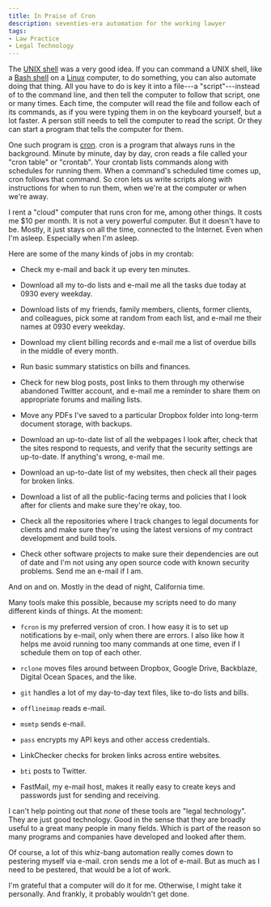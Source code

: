 ```yaml
---
title: In Praise of Cron
description: seventies-era automation for the working lawyer
tags:
- Law Practice
- Legal Technology
---
```


The [UNIX shell](https://en.wikipedia.org/wiki/Unix_shell) was a very good idea.  If you can command a UNIX shell, like a [Bash shell](https://en.wikipedia.org/wiki/Bash_(Unix_shell)) on a [Linux](https://en.wikipedia.org/wiki/Bash_(Unix_shell)) computer, to do something, you can also automate doing that thing.  All you have to do is key it into a file---a "script"---instead of to the command line, and then tell the computer to follow that script, one or many times.  Each time, the computer will read the file and follow each of its commands, as if you were typing them in on the keyboard yourself, but a lot faster.  A person still needs to tell the computer to read the script.  Or they can start a program that tells the computer for them.

One such program is [cron](https://en.wikipedia.org/wiki/Cron).  cron is a program that always runs in the background.  Minute by minute, day by day, cron reads a file called your "cron table" or "crontab".  Your crontab lists commands along with schedules for running them.  When a command's scheduled time comes up, cron follows that command.  So cron lets us write scripts along with instructions for when to run them, when we're at the computer or when we're away.

I rent a "cloud" computer that runs cron for me, among other things.  It costs me $10 per month.  It is not a very powerful computer.  But it doesn't have to be.  Mostly, it just stays on all the time, connected to the Internet.  Even when I'm asleep.  Especially when I'm asleep.

Here are some of the many kinds of jobs in my crontab:

- Check my e-mail and back it up every ten minutes.

- Download all my to-do lists and e-mail me all the tasks due today at 0930 every weekday.

- Download lists of my friends, family members, clients, former clients, and colleagues, pick some at random from each list, and e-mail me their names at 0930 every weekday.

- Download my client billing records and e-mail me a list of overdue bills in the middle of every month.

- Run basic summary statistics on bills and finances.

- Check for new blog posts, post links to them through my otherwise abandoned Twitter account, and e-mail me a reminder to share them on appropriate forums and mailing lists.

- Move any PDFs I've saved to a particular Dropbox folder into long-term document storage, with backups.

- Download an up-to-date list of all the webpages I look after, check that the sites respond to requests, and verify that the security settings are up-to-date.  If anything's wrong, e-mail me.

- Download an up-to-date list of my websites, then check all their pages for broken links.

- Download a list of all the public-facing terms and policies that I look after for clients and make sure they're okay, too.

- Check all the repositories where I track changes to legal documents for clients and make sure they're using the latest versions of my contract development and build tools.

- Check other software projects to make sure their dependencies are out of date and I'm not using any open source code with known security problems.  Send me an e-mail if I am.

And on and on.  Mostly in the dead of night, California time.

Many tools make this possible, because my scripts need to do many different kinds of things.  At the moment:

- `fcron` is my preferred version of cron.  I how easy it is to set up notifications by e-mail, only when there are errors.  I also like how it helps me avoid running too many commands at one time, even if I schedule them on top of each other.

- `rclone` moves files around between Dropbox, Google Drive, Backblaze, Digital Ocean Spaces, and the like.

- `git` handles a lot of my day-to-day text files, like to-do lists and bills.

- `offlineimap` reads e-mail.

- `msmtp` sends e-mail.

- `pass` encrypts my API keys and other access credentials.

- LinkChecker checks for broken links across entire websites.

- `bti` posts to Twitter.

- FastMail, my e-mail host, makes it really easy to create keys and passwords just for sending and receiving.

I can't help pointing out that _none_ of these tools are "legal technology".  They are just good technology.  Good in the sense that they are broadly useful to a great many people in many fields.  Which is part of the reason so many programs and companies have developed and looked after them.

Of course, a lot of this whiz-bang automation really comes down to pestering myself via e-mail.  cron sends me a lot of e-mail.  But as much as I need to be pestered, that would be a lot of work.

I'm grateful that a computer will do it for me.  Otherwise, I might take it personally.  And frankly, it probably wouldn't get done.
